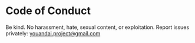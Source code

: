 # Code of Conduct
Be kind. No harassment, hate, sexual content, or exploitation.
Report issues privately: youandai.project@gmail.com
